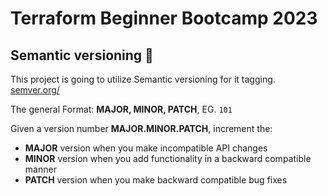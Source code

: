 # Terraform Beginner Bootcamp 2023

## Semantic versioning :mage:

This project is going to utilize Semantic versioning for it tagging.
[semver.org/](https://semver.org/)

The general Format:
**MAJOR, MINOR, PATCH**, EG. `101`

Given a version number **MAJOR.MINOR.PATCH**, increment the:

- **MAJOR** version when you make incompatible API changes
- **MINOR** version when you add functionality in a backward compatible manner
- **PATCH** version when you make backward compatible bug fixes